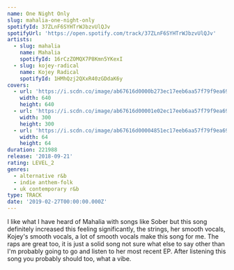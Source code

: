 ```yaml
---
name: One Night Only
slug: mahalia-one-night-only
spotifyId: 37ZLnF6SYHTrWJbzvUlQJv
spotifyUrl: 'https://open.spotify.com/track/37ZLnF6SYHTrWJbzvUlQJv'
artists:
  - slug: mahalia
    name: Mahalia
    spotifyId: 16rCzZOMQX7P8Kmn5YKexI
  - slug: kojey-radical
    name: Kojey Radical
    spotifyId: 1HMhQzj2QXxR40zGDdaK6y
covers:
  - url: 'https://i.scdn.co/image/ab67616d0000b273ec17eeb6aa57f79f9ea6944f'
    width: 640
    height: 640
  - url: 'https://i.scdn.co/image/ab67616d00001e02ec17eeb6aa57f79f9ea6944f'
    width: 300
    height: 300
  - url: 'https://i.scdn.co/image/ab67616d00004851ec17eeb6aa57f79f9ea6944f'
    width: 64
    height: 64
duration: 221988
release: '2018-09-21'
rating: LEVEL_2
genres:
  - alternative r&b
  - indie anthem-folk
  - uk contemporary r&b
type: TRACK
date: '2019-02-27T00:00:00.000Z'
---
```

I like what I have heard of Mahalia with songs like Sober but this song definitely increased
this feeling significantly, the strings, her smooth vocals, Kojey's smooth vocals, a lot of
smooth vocals make this song for me. The raps are great too, it is just a solid song not sure
what else to say other than I'm probably going to go and listen to her most recent EP.
After listening this song you probably should too, what a vibe.
